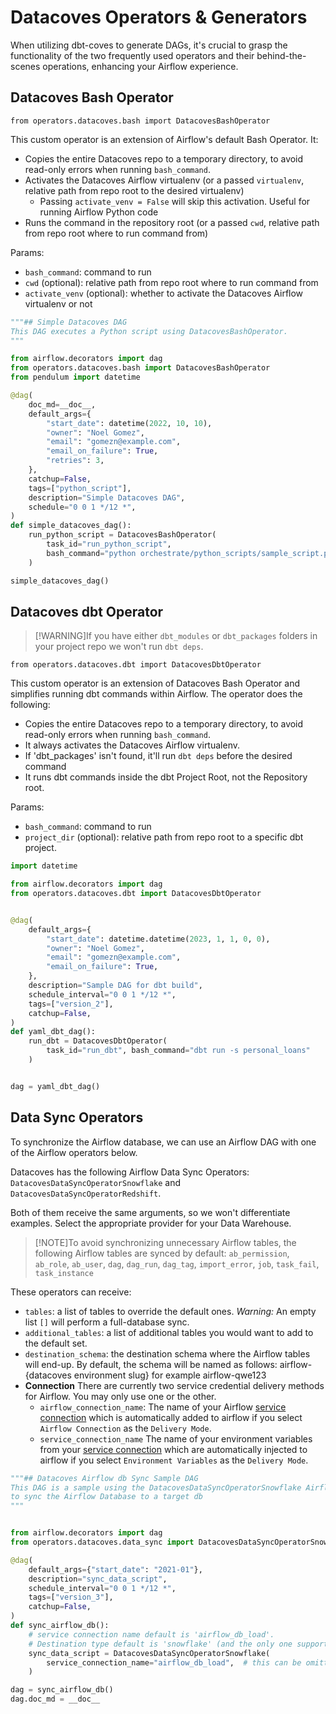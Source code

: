 # Datacoves Operators & Generators

When utilizing dbt-coves to generate DAGs, it's crucial to grasp the functionality of the two frequently used operators and their behind-the-scenes operations, enhancing your Airflow experience.

## Datacoves Bash Operator

```
from operators.datacoves.bash import DatacovesBashOperator 
```
This custom operator is an extension of Airflow's default Bash Operator. It:

- Copies the entire Datacoves repo to a temporary directory, to avoid read-only errors when running `bash_command`.
- Activates the Datacoves Airflow virtualenv (or a passed `virtualenv`, relative path from repo root to the desired virtualenv)
    - Passing `activate_venv = False` will skip this activation. Useful for running Airflow Python code
- Runs the command in the repository root (or a passed `cwd`, relative path from repo root where to run command from)

Params:

- `bash_command`: command to run
- `cwd` (optional): relative path from repo root where to run command from
- `activate_venv` (optional): whether to activate the Datacoves Airflow virtualenv or not

```python
"""## Simple Datacoves DAG
This DAG executes a Python script using DatacovesBashOperator.
"""

from airflow.decorators import dag
from operators.datacoves.bash import DatacovesBashOperator
from pendulum import datetime

@dag(
    doc_md=__doc__,
    default_args={
        "start_date": datetime(2022, 10, 10),
        "owner": "Noel Gomez",
        "email": "gomezn@example.com",
        "email_on_failure": True,
        "retries": 3,
    },
    catchup=False,
    tags=["python_script"],
    description="Simple Datacoves DAG",
    schedule="0 0 1 */12 *",
)
def simple_datacoves_dag():
    run_python_script = DatacovesBashOperator(
        task_id="run_python_script",
        bash_command="python orchestrate/python_scripts/sample_script.py",
    )

simple_datacoves_dag()
```

## Datacoves dbt Operator

>[!WARNING]If you have either `dbt_modules` or `dbt_packages` folders in your project repo we won't run `dbt deps`.

``` 
from operators.datacoves.dbt import DatacovesDbtOperator
```

This custom operator is an extension of Datacoves Bash Operator and simplifies running dbt commands within Airflow.
The operator does the following:

- Copies the entire Datacoves repo to a temporary directory, to avoid read-only errors when running `bash_command`.
- It always activates the Datacoves Airflow virtualenv.
- If 'dbt_packages' isn't found, it'll run `dbt deps` before the desired command
- It runs dbt commands inside the dbt Project Root, not the Repository root.

Params:

- `bash_command`: command to run
- `project_dir` (optional): relative path from repo root to a specific dbt project.

```python
import datetime

from airflow.decorators import dag
from operators.datacoves.dbt import DatacovesDbtOperator


@dag(
    default_args={
        "start_date": datetime.datetime(2023, 1, 1, 0, 0),
        "owner": "Noel Gomez",
        "email": "gomezn@example.com",
        "email_on_failure": True,
    },
    description="Sample DAG for dbt build",
    schedule_interval="0 0 1 */12 *",
    tags=["version_2"],
    catchup=False,
)
def yaml_dbt_dag():
    run_dbt = DatacovesDbtOperator(
        task_id="run_dbt", bash_command="dbt run -s personal_loans"
    )


dag = yaml_dbt_dag()
```

## Data Sync Operators

To synchronize the Airflow database, we can use an Airflow DAG with one of the Airflow operators below.

Datacoves has the following Airflow Data Sync Operators: `DatacovesDataSyncOperatorSnowflake` and `DatacovesDataSyncOperatorRedshift`.

Both of them receive the same arguments, so we won't differentiate examples. Select the appropriate provider for your Data Warehouse.

> [!NOTE]To avoid synchronizing unnecessary Airflow tables, the following Airflow tables are synced by default: `ab_permission`, `ab_role`, `ab_user`, `dag`, `dag_run`, `dag_tag`, `import_error`, `job`, `task_fail`, `task_instance`

These operators can receive:

- `tables`: a list of tables to override the default ones. _Warning:_ An empty list `[]` will perform a full-database sync.
- `additional_tables`: a list of additional tables you would want to add to the default set.
- `destination_schema`: the destination schema where the Airflow tables will end-up. By default, the schema will be named as follows: airflow-{datacoves environment slug} for example airflow-qwe123
- **Connection** There are currently two service credential delivery methods for Airflow. You may only use one or the other.
  - `airflow_connection_name`: The name of your Airflow [service connection](/how-tos/datacoves/how_to_service_connections.md) which is automatically added to airflow if you select `Airflow Connection` as the `Delivery Mode`.
  - `service_connection_name` The name of your environment variables from your [service connection](/how-tos/datacoves/how_to_service_connections.md) which are automatically injected to airflow if you select `Environment Variables` as the `Delivery Mode`.

```python
"""## Datacoves Airflow db Sync Sample DAG
This DAG is a sample using the DatacovesDataSyncOperatorSnowflake Airflow Operator
to sync the Airflow Database to a target db
"""


from airflow.decorators import dag
from operators.datacoves.data_sync import DatacovesDataSyncOperatorSnowflake

@dag(
    default_args={"start_date": "2021-01"},
    description="sync_data_script",
    schedule_interval="0 0 1 */12 *",
    tags=["version_3"],
    catchup=False,
)
def sync_airflow_db():
    # service connection name default is 'airflow_db_load'.
    # Destination type default is 'snowflake' (and the only one supported for now)
    sync_data_script = DatacovesDataSyncOperatorSnowflake(
        service_connection_name="airflow_db_load",  # this can be omitted or changed to another service connection name.
    )

dag = sync_airflow_db()
dag.doc_md = __doc__
```
